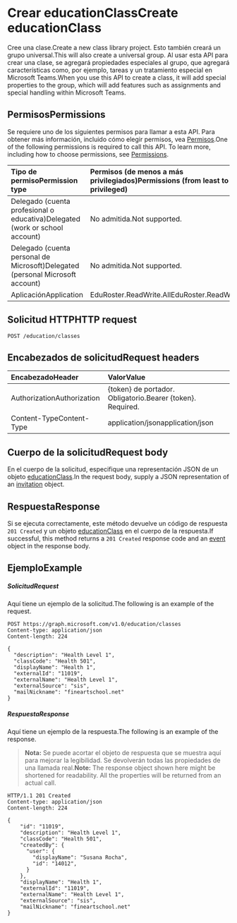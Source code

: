 # <a name="create-educationclass"></a><span data-ttu-id="08e7a-101">Crear educationClass</span><span class="sxs-lookup"><span data-stu-id="08e7a-101">Create educationClass</span></span>

<span data-ttu-id="08e7a-102">Cree una clase.</span><span class="sxs-lookup"><span data-stu-id="08e7a-102">Create a new class library project.</span></span> <span data-ttu-id="08e7a-103">Esto también creará un grupo universal.</span><span class="sxs-lookup"><span data-stu-id="08e7a-103">This will also create a universal group.</span></span> <span data-ttu-id="08e7a-104">Al usar esta API para crear una clase, se agregará propiedades especiales al grupo, que agregará características como, por ejemplo, tareas y un tratamiento especial en Microsoft Teams.</span><span class="sxs-lookup"><span data-stu-id="08e7a-104">When you use this API to create a class, it will add special properties to the group, which will add features such as assignments and special handling within Microsoft Teams.</span></span>

## <a name="permissions"></a><span data-ttu-id="08e7a-105">Permisos</span><span class="sxs-lookup"><span data-stu-id="08e7a-105">Permissions</span></span>
<span data-ttu-id="08e7a-p102">Se requiere uno de los siguientes permisos para llamar a esta API. Para obtener más información, incluido cómo elegir permisos, vea [Permisos](../../../concepts/permissions_reference.md).</span><span class="sxs-lookup"><span data-stu-id="08e7a-p102">One of the following permissions is required to call this API. To learn more, including how to choose permissions, see [Permissions](../../../concepts/permissions_reference.md).</span></span>

|<span data-ttu-id="08e7a-108">Tipo de permiso</span><span class="sxs-lookup"><span data-stu-id="08e7a-108">Permission type</span></span>      | <span data-ttu-id="08e7a-109">Permisos (de menos a más privilegiados)</span><span class="sxs-lookup"><span data-stu-id="08e7a-109">Permissions (from least to most privileged)</span></span>              |
|:--------------------|:---------------------------------------------------------|
|<span data-ttu-id="08e7a-110">Delegado (cuenta profesional o educativa)</span><span class="sxs-lookup"><span data-stu-id="08e7a-110">Delegated (work or school account)</span></span> |  <span data-ttu-id="08e7a-111">No admitida.</span><span class="sxs-lookup"><span data-stu-id="08e7a-111">Not supported.</span></span>  |
|<span data-ttu-id="08e7a-112">Delegado (cuenta personal de Microsoft)</span><span class="sxs-lookup"><span data-stu-id="08e7a-112">Delegated (personal Microsoft account)</span></span> |  <span data-ttu-id="08e7a-113">No admitida.</span><span class="sxs-lookup"><span data-stu-id="08e7a-113">Not supported.</span></span>  |
|<span data-ttu-id="08e7a-114">Aplicación</span><span class="sxs-lookup"><span data-stu-id="08e7a-114">Application</span></span> | <span data-ttu-id="08e7a-115">EduRoster.ReadWrite.All</span><span class="sxs-lookup"><span data-stu-id="08e7a-115">EduRoster.ReadWrite.All</span></span> | 

## <a name="http-request"></a><span data-ttu-id="08e7a-116">Solicitud HTTP</span><span class="sxs-lookup"><span data-stu-id="08e7a-116">HTTP request</span></span>
<!-- { "blockType": "ignored" } -->
```http
POST /education/classes
```
## <a name="request-headers"></a><span data-ttu-id="08e7a-117">Encabezados de solicitud</span><span class="sxs-lookup"><span data-stu-id="08e7a-117">Request headers</span></span>
| <span data-ttu-id="08e7a-118">Encabezado</span><span class="sxs-lookup"><span data-stu-id="08e7a-118">Header</span></span>       | <span data-ttu-id="08e7a-119">Valor</span><span class="sxs-lookup"><span data-stu-id="08e7a-119">Value</span></span> |
|:---------------|:--------|
| <span data-ttu-id="08e7a-120">Authorization</span><span class="sxs-lookup"><span data-stu-id="08e7a-120">Authorization</span></span>  | <span data-ttu-id="08e7a-p103">{token} de portador. Obligatorio.</span><span class="sxs-lookup"><span data-stu-id="08e7a-p103">Bearer {token}. Required.</span></span>  |
| <span data-ttu-id="08e7a-123">Content-Type</span><span class="sxs-lookup"><span data-stu-id="08e7a-123">Content-Type</span></span>  | <span data-ttu-id="08e7a-124">application/json</span><span class="sxs-lookup"><span data-stu-id="08e7a-124">application/json</span></span>  |

## <a name="request-body"></a><span data-ttu-id="08e7a-125">Cuerpo de la solicitud</span><span class="sxs-lookup"><span data-stu-id="08e7a-125">Request body</span></span>
<span data-ttu-id="08e7a-126">En el cuerpo de la solicitud, especifique una representación JSON de un objeto [educationClass](../resources/educationclass.md).</span><span class="sxs-lookup"><span data-stu-id="08e7a-126">In the request body, supply a JSON representation of an [invitation](../resources/educationclass.md) object.</span></span>


## <a name="response"></a><span data-ttu-id="08e7a-127">Respuesta</span><span class="sxs-lookup"><span data-stu-id="08e7a-127">Response</span></span>
<span data-ttu-id="08e7a-128">Si se ejecuta correctamente, este método devuelve un código de respuesta `201 Created` y un objeto [educationClass](../resources/educationclass.md) en el cuerpo de la respuesta.</span><span class="sxs-lookup"><span data-stu-id="08e7a-128">If successful, this method returns a `201 Created` response code and an [event](../resources/educationclass.md) object in the response body.</span></span>

## <a name="example"></a><span data-ttu-id="08e7a-129">Ejemplo</span><span class="sxs-lookup"><span data-stu-id="08e7a-129">Example</span></span>
##### <a name="request"></a><span data-ttu-id="08e7a-130">Solicitud</span><span class="sxs-lookup"><span data-stu-id="08e7a-130">Request</span></span>
<span data-ttu-id="08e7a-131">Aquí tiene un ejemplo de la solicitud.</span><span class="sxs-lookup"><span data-stu-id="08e7a-131">The following is an example of the request.</span></span>
<!-- {
  "blockType": "request",
  "name": "create_educationclass_from_educationroot"
}-->
```http
POST https://graph.microsoft.com/v1.0/education/classes
Content-type: application/json
Content-length: 224

{
  "description": "Health Level 1",
  "classCode": "Health 501",
  "displayName": "Health 1",
  "externalId": "11019",
  "externalName": "Health Level 1",
  "externalSource": "sis",
  "mailNickname": "fineartschool.net"
}
```

##### <a name="response"></a><span data-ttu-id="08e7a-132">Respuesta</span><span class="sxs-lookup"><span data-stu-id="08e7a-132">Response</span></span>
<span data-ttu-id="08e7a-133">Aquí tiene un ejemplo de la respuesta.</span><span class="sxs-lookup"><span data-stu-id="08e7a-133">The following is an example of the response.</span></span> 

><span data-ttu-id="08e7a-p104">**Nota:** Se puede acortar el objeto de respuesta que se muestra aquí para mejorar la legibilidad. Se devolverán todas las propiedades de una llamada real.</span><span class="sxs-lookup"><span data-stu-id="08e7a-p104">**Note:** The response object shown here might be shortened for readability. All the properties will be returned from an actual call.</span></span>

<!-- {
  "blockType": "response",
  "truncated": true,
  "@odata.type": "microsoft.graph.educationClass"
} -->
```http
HTTP/1.1 201 Created
Content-type: application/json
Content-length: 224

{
    "id": "11019",
    "description": "Health Level 1",
    "classCode": "Health 501",
    "createdBy": {
      "user": {
        "displayName": "Susana Rocha",
        "id": "14012",
      }
    },
    "displayName": "Health 1",
    "externalId": "11019",
    "externalName": "Health Level 1",
    "externalSource": "sis",
    "mailNickname": "fineartschool.net"
}
```

<!-- uuid: 8fcb5dbc-d5aa-4681-8e31-b001d5168d79
2015-10-25 14:57:30 UTC -->
<!-- {
  "type": "#page.annotation",
  "description": "Create educationClass",
  "keywords": "",
  "section": "documentation",
  "tocPath": ""
}-->